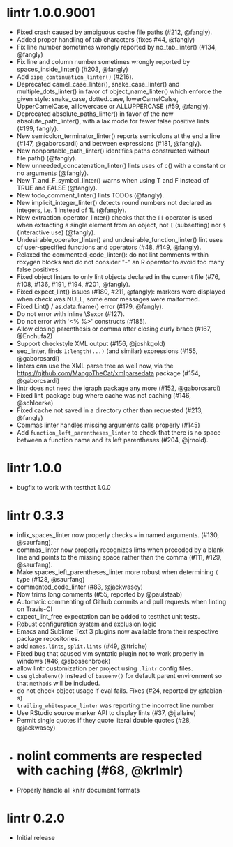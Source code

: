 # lintr 1.0.0.9001 #
* Fixed crash caused by ambiguous cache file paths (#212, @fangly).
* Added proper handling of tab characters (fixes #44, @fangly)
* Fix line number sometimes wrongly reported by no_tab_linter() (#134, @fangly)
* Fix line and column number sometimes wrongly reported by spaces_inside_linter()
  (#203, @fangly)
* Add `pipe_continuation_linter()` (#216).
* Deprecated camel_case_linter(), snake_case_linter() and multiple_dots_linter()
  in favor of object_name_linter() which enforce the given style: snake_case,
  dotted.case, lowerCamelCalse, UpperCamelCase, alllowercase or ALLUPPERCASE
  (#59, @fangly).
* Deprecated absolute_paths_linter() in favor of the new absolute_path_linter(),
  with a lax mode for fewer false positive lints (#199, fangly).
* New semicolon_terminator_linter() reports semicolons at the end a line (#147,
  @gaborcsardi) and between expressions (#181, @fangly).
* New nonportable_path_linter() identifies paths constructed without file.path()
  (@fangly).
* New unneeded_concatenation_linter() lints uses of c() with a constant or no
  arguments (@fangly).
* New T_and_F_symbol_linter() warns when using T and F instead of TRUE and FALSE
  (@fangly).
* New todo_comment_linter() lints TODOs (@fangly).
* New implicit_integer_linter() detects round numbers not declared as integers,
  i.e. 1 instead of 1L (@fangly).
* New extraction_operator_linter() checks that the `[[` operator is used when
  extracting a single element from an object, not `[` (subsetting) nor `$`
  (interactive use) (@fangly).
* Undesirable_operator_linter() and undesirable_function_linter() lint uses of
  user-specified functions and operators (#48, #149, @fangly).
* Relaxed the commented_code_linter(): do not lint comments within roxygen blocks
  and do not consider "-" an R operator to avoid too many false positives.
* Fixed object linters to only lint objects declared in the current file
  (#76, #108, #136, #191, #194, #201, @fangly).
* Fixed expect_lint() issues (#180, #211, @fangly): markers were displayed when
  check was NULL, some error messages were malformed.
* Fixed Lint() / as.data.frame() error (#179, @fangly).
* Do not error with inline \\Sexpr (#127).
* Do not error with '<% %>' constructs (#185).
* Allow closing parenthesis or comma after closing curly brace (#167, @Enchufa2)
* Support checkstyle XML output (#156, @joshkgold)
* seq_linter, finds `1:length(...)` (and similar) expressions (#155, @gaborcsardi)
* linters can use the XML parse tree as well now, via the
  https://github.com/MangoTheCat/xmlparsedata package (#154, @gaborcsardi)
* lintr does not need the igraph package any more (#152, @gaborcsardi)
* Fixed lint_package bug where cache was not caching (#146, @schloerke)
* Fixed cache not saved in a directory other than requested (#213, @fangly)
* Commas linter handles missing arguments calls properly (#145)
* Add `function_left_parentheses_linter` to check that there is no space between
  a function name and its left parentheses (#204, @jrnold).

# lintr 1.0.0 #
* bugfix to work with testthat 1.0.0

# lintr 0.3.3 #
* infix_spaces_linter now properly checks `=` in named arguments. (#130, @saurfang).
* commas_linter now properly recognizes lints when preceded by a blank line and
  points to the missing space rather than the comma (#111, #129, @saurfang).
* Make spaces_left_parentheses_linter more robust when determining `(` type (#128, @saurfang)
* commented_code_linter (#83, @jackwasey)
* Now trims long comments (#55, reported by @paulstaab)
* Automatic commenting of Github commits and pull requests when linting on Travis-CI
* expect_lint_free expectation can be added to testthat unit tests.
* Robust configuration system and exclusion logic
* Emacs and Sublime Text 3 plugins now available from their respective package repositories.
* add `names.lints`, `split.lints` (#49, @ttriche)
* Fixed bug that caused vim syntatic plugin not to work properly in windows (#46, @abossenbroek)
* allow lintr customization per project using `.lintr` config files.
* use `globalenv()` instead of `baseenv()` for default parent environment so
  that `methods` will be included.
* do not check object usage if eval fails.  Fixes (#24, reported by @fabian-s)
* `trailing_whitespace_linter` was reporting the incorrect line number
* Use RStudio source marker API to display lints (#37, @jjallaire)
* Permit single quotes if they quote literal double quotes (#28, @jackwasey)
* # nolint comments are respected with caching (#68, @krlmlr)
* Properly handle all knitr document formats

# lintr 0.2.0 #

* Initial release

